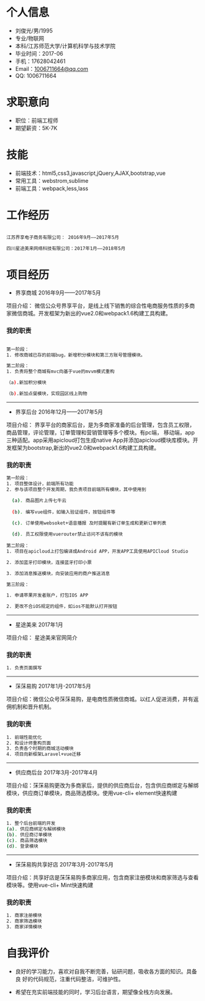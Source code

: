 # 个人信息

- 刘俊光/男/1995
- 专业/物联网
- 本科/江苏师范大学/计算机科学与技术学院
- 毕业时间：2017-06
- 手机：17628042461
- Email：1006711664@qq.com
- QQ: 1006711664


# 求职意向

- 职位：前端工程师
- 期望薪资：5K-7K

# 技能

- 前端技术：html5,css3,javascript,jQuery,AJAX,bootstrap,vue
- 常用工具：webstrom,sublime
- 前端工具：webpack,less,lass


# 工作经历

``` bash

江苏界享电子商务有限公司： 2016年9月——2017年5月

四川星途美来网络科技有限公司：2017年1月——2018年5月

```
# 项目经历
- 界享商城 2016年9月——2017年5月

项目介绍： 微信公众号界享平台，是线上线下销售的综合性电商服务性质的多商家微信商城。开发框架为新出的vue2.0和webpack1.6构建工具构建。

### 我的职责

``` bash

第一阶段：
1. 修改商城已存的前端bug，新增积分模块和第三方账号管理模块。

第二阶段：
1. 负责将整个商城有mvc向基于vue的mvvm模式重构

（a).新加积分模块

（b).新加点餐模块，实现园区线上购物

```
---

- 界享后台 2016年12月——2017年5月

项目介绍： 界享平台的商家后台，是为多商家准备的后台管理，包含员工权限，商品管理，评论管理，订单管理和营销管理等多个模块。有pc端，
移动端，app三种适配。app采用apicloud打包生成native App并添加apicloud模块库模块。开发框架为bootstrap,新出的vue2.0和webpack1.6构建工具构建。

### 我的职责
``` bash
第一阶段：
1. 项目整体设计，前端所有功能
2. 参与该项目整个开发周期，我负责项目前端所有模块，其中使用到

  (a). 商品图片上传七牛云
  
  (b). 编写vue组件，如输入验证组件，按钮组件等
  
  (c). 订单使用websoket+语音播报 及时提醒有新订单生成和更新订单列表

  (d). 员工权限使用vuerouter禁止访问不该有的模块
  
第二阶段：
1. 项目在apicloud上打包编译成Android APP，开发APP工具使用APICloud Studio

2. 添加蓝牙打印模块，连接蓝牙打印小票

3. 添加消息推送模块，向安装应用的商户推送消息

第三阶段：

1. 申请苹果开发者账户，打包IOS APP

2. 更改不合iOS规定的组件，如ios不能默认打开按钮

```
---

- 星途美来 2017年1月

项目介绍： 星途美来官网简介

### 我的职责

``` bash
1. 负责页面撰写
```
---

- 莯莯易购 2017年1月-2017年5月

项目介绍：微信公众号莯莯易购，是电商性质微信商城。以红人促进消费，并有返佣机制和晋升机制。

### 我的职责

``` bash
1. 前端性能优化
2. 和设计师重构页面
3. 负责各个时期的商城活动模块
4. 项目向新框架Laravel+vue迁移
```
---

- 供应商后台 2017年3月-2017年4月

项目介绍：莯莯易购更改为多商家后，提供的供应商后台，包含供应商绑定与解绑模块，供应商订单模块，商品筛选模块。使用vue-cli+
element快速构建

### 我的职责
``` bash
1. 整个后台前端的开发
(a). 供应商绑定与解绑模块
(b). 供应商订单模块
(c). 商品筛选模块
(d). 登录模块
```
---

- 莯莯易购共享好店 2017年3月-2017年5月

项目介绍：共享好店是莯莯易购多商家应用，包含商家注册模块和商家筛选与查看模块等。使用vue-cli+
Mint快速构建

### 我的职责
``` bash
1. 商家注册模块
2. 商家筛选模块
3. 商家详情模块
```

# 自我评价

- 良好的学习能力，喜欢对自我不断完善，钻研问题，吸收各方面的知识。具备良 好的代码规范，注重代码整洁，可维护性。

- 希望在充实前端技能的同时，学习后台语言，期望像全栈方向发展。

